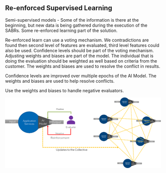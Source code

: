 
## Re-enforced Supervised Learning

Semi-supervised models - Some of the information is there at the beginning, but new data is being gathered during 
the execution of the SABRs. Some re-enforced learning part of the solution.

Re-enforced learn can use a voting mechanism. We contradictions are found then second level of features are
evaluated, third level features could also be used. Confidence levels should be part of the voting mechanism.
Adjusting weights and biases are part of the model. The individual that is doing the evaluation should be weighted
as well based on criteria from the customer. The weights and biases are used to resolve the conflict in results.

Confidence levels are improved over multiple epochs of the AI Model. The weights and biases are used to help resolve
conflicts.

Use the weights and biases to handle negative evaluators.

![Semi-supervised](./collectivelearning.png)

